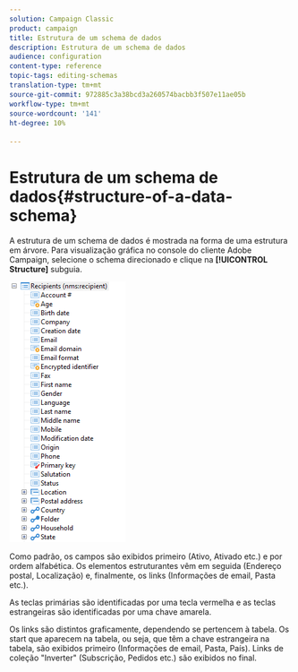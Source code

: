 ```yaml
---
solution: Campaign Classic
product: campaign
title: Estrutura de um schema de dados
description: Estrutura de um schema de dados
audience: configuration
content-type: reference
topic-tags: editing-schemas
translation-type: tm+mt
source-git-commit: 972885c3a38bcd3a260574bacbb3f507e11ae05b
workflow-type: tm+mt
source-wordcount: '141'
ht-degree: 10%

---
```



# Estrutura de um schema de dados{#structure-of-a-data-schema}

A estrutura de um schema de dados é mostrada na forma de uma estrutura em árvore. Para visualização gráfica no console do cliente Adobe Campaign, selecione o schema direcionado e clique na **[!UICONTROL Structure]** subguia.

![](assets/d_ncs_integration_schema_arbo.png)

Como padrão, os campos são exibidos primeiro (Ativo, Ativado etc.) e por ordem alfabética. Os elementos estruturantes vêm em seguida (Endereço postal, Localização) e, finalmente, os links (Informações de email, Pasta etc.).

As teclas primárias são identificadas por uma tecla vermelha e as teclas estrangeiras são identificadas por uma chave amarela.

Os links são distintos graficamente, dependendo se pertencem à tabela. Os start que aparecem na tabela, ou seja, que têm a chave estrangeira na tabela, são exibidos primeiro (Informações de email, Pasta, País). Links de coleção &quot;Inverter&quot; (Subscrição, Pedidos etc.) são exibidos no final.
